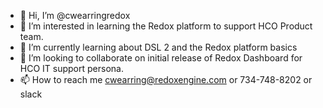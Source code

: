 - 👋 Hi, I’m @cwearringredox
- 👀 I’m interested in learning the Redox platform to support HCO Product team. 
- 🌱 I’m currently learning about DSL 2 and the Redox platform basics
- 💞️ I’m looking to collaborate on initial release of Redox Dashboard for HCO IT support persona. 
- 📫 How to reach me cwearring@redoxengine.com or 734-748-8202 or slack 

<!---
cwearringredox/cwearringredox is a ✨ special ✨ repository because its `README.md` (this file) appears on your GitHub profile.
You can click the Preview link to take a look at your changes.
--->
